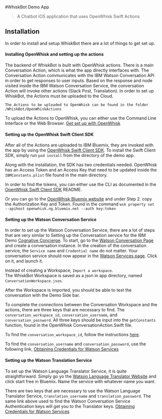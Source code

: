 #WhiskBot Demo App
>A Chatbot iOS application that uses OpenWhisk Swift Actions

## Installation

In order to install and setup WhiskBot there are a lot of things to get set up.  

#### Installing OpenWhisk and setting up the actions

The backend of WhiskBot is built with OpenWhisk actions.  There is a main Conversation Action, which is what the app directly interfaces with.  The Conversation Action communicates with the IBM Watson Conversation API in order to get responses to user inputs.  Based on the response and node visited inside the IBM Watson Conversation Service, the conversation Action will invoke other actions (Slack Post, Translation).  In order to set up WhiskBot, the Actions must be uploaded to the Cloud.

`The Actions to be uploaded to OpenWhisk can be found in the folder /WhiskBot/OpenWhiskActions`

To upload the Actions to OpenWhisk, you can either use the Command Line Interface or the Web Browser. [Get set up with OpenWhisk](https://console.ng.bluemix.net/openwhisk/getting-started)

#### Setting up the OpenWhisk Swift Client SDK

After all of the Actions are uploaded to IBM Bluemix, they are invoked with the app by using the [OpenWhisk Swift Client SDK](https://github.com/openwhisk/openwhisk-client-swift).  To install the Swift Client SDK, simply run `pod install` from the directory of the demo app.  

Along with the installation, the SDK has two credentials needed.  OpenWhisk has an Access Token and an Access Key that need to be updated inside the `IBMConstants.plist` file found in the main directory.  

In order to find the tokens, you can either use the CLI as documented in the [OpenWhisk Swift Client SDK](https://github.com/openwhisk/openwhisk-client-swift) README.

Or you can go to the [OpenWhisk Bluemix website](https://console.ng.bluemix.net/openwhisk/learn/cli) and under Step 2. copy the Authorization Key and Token.  Found in the command `wsk property set --apihost openwhisk.ng.bluemix.net --auth key:token`


#### Setting up the Watson Conversation Service

In order to set up the Watson Conversation Service, there are a lot of steps that are very similar to Setting up the Conversation service for the IBM Demo [Cognative Concierge](https://www.ibm.com/blogs/bluemix/2016/12/mobile-chatbot-cognitive-concierge/).  To start, go to the [Watson Conversation Page](https://www.ibm.com/watson/developercloud/conversation.html) and create a conversation instance.  In the creation of the conversation service, the `Service name` and `Credential name` do not matter.  Your conversation service should now appear in the [Watson Services page](https://console.ng.bluemix.net/dashboard/services).  Click on it, and launch it.  

Instead of creating a Workspace, `Import a workspace`.  
The WhiskBot Workspace is saved as a json in app directory, named `ConversationWorkspace.json`.

After the Workspace is imported, you should be able to test the conversation with the Demo Side bar.

To complete the connections between the Conversation Workspace and the actions, there are three keys that are necessary to find.  The `conversation_workspace_id`, `conversation_username`, and `conversation_password`.  All three keys should be input into the `getConstants` function, found in the OpenWhisk ConversationAction.Swift file.

To find the `conversation_workspace_id`, follow the instructions [here](https://www.ibm.com/blogs/bluemix/2016/12/mobile-chatbot-cognitive-concierge/).

To find the `conversation_username` and `conversation_password`, use the following link,  [Obtaining Credentials for Watson Services](https://www.ibm.com/watson/developercloud/doc/getting_started/gs-credentials.shtml)

#### Setting up the Watson Translation Service

To set up the Watson Language Translator Service, it is quite straightforward.  Simply go yo the [Watson Language Translator Website](https://www.ibm.com/watson/developercloud/language-translator.html) and click start free in Bluemix.  Name the service with whatever name you want.  

There are two keys that are necessary to use the Watson Language Translator Service, `translation_username` and `translation_password`.  The same link above used to find the Watson Conversation Service Authentication keys will get you to the Translator keys.  [Obtaining Credentials for Watson Services](https://www.ibm.com/watson/developercloud/doc/getting_started/gs-credentials.shtml)




